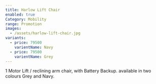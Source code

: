 ```yaml
---
title: Harlow Lift Chair
enabled: true
Category: Mobility
range: Promotion
images:
  - /assets/harlow-lift-chair.jpg
variants:
  - price: 79500
    varientName: Navy
  - price: 79500
    varientName: Grey
---
```


1 Motor Lift / reclining arm chair, with Battery Backup. available in two colours Grey and Navy.
